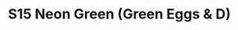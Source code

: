 ---
title: S15 Neon Green (Green Eggs & D)
permalink: "/teams/s15-neon-green"
members:
- Derrick Johnson - Captain
- Andy Pratt - QB
- AJ Degarmo
- Alex Harvey
- Alexander Schaps
- Arash Andampour
- Bernard Mungin
- BJ Bundy
- Jarrod Salvestrini
- Keaton Fedak
- Kevin Hamilton
- Monroe Jones
- Nick Green
- Nolan Lazarus
teamid: 5687
name: S15 Neon Green
color: Green Eggs & D
division: ''
---